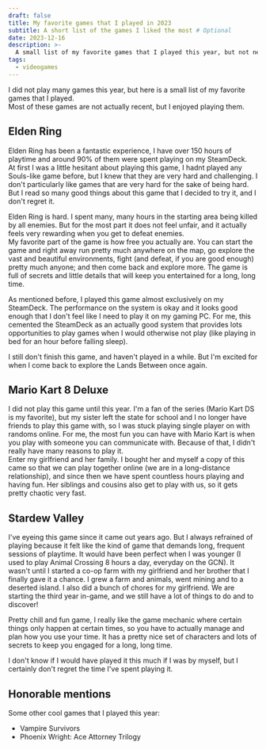 ```yaml
---
draft: false
title: My favorite games that I played in 2023
subtitle: A short list of the games I liked the most # Optional
date: 2023-12-16
description: >-
  A small list of my favorite games that I played this year, but not necessarily new games.
tags:
  - videogames
---
```

I did not play many games this year, but here is a small list of my favorite games that I played.  
Most of these games are not actually recent, but I enjoyed playing them.
<!--more-->

## Elden Ring
Elden Ring has been a fantastic experience, I have over 150 hours of playtime and around 90% of them were spent playing on my SteamDeck.  
At first I was a little hesitant about playing this game, I hadnt played any Souls-like game before, but I knew that they are very hard and challenging. I don't particularly like games that are very hard for the sake of being hard. But I read so many good things about this game that I decided to try it, and I don't regret it.  

Elden Ring is hard. I spent many, many hours in the starting area being killed by all enemies. But for the most part it does not feel unfair, and it actually feels very rewarding when you get to defeat enemies.  
My favorite part of the game is how free you actually are. You can start the game and right away run pretty much anywhere on the map, go explore the vast and beautiful environments, fight (and defeat, if you are good enough) pretty much anyone; and then come back and explore more. The game is full of secrets and little details that will keep you entertained for a long, long time.

As mentioned before, I played this game almost exclusively on my SteamDeck. The performance on the system is okay and it looks good enough that I don't feel like I need to play it on my gaming PC. For me, this cemented the SteamDeck as an actually good system that provides lots opportunities to play games when I would otherwise not play (like playing in bed for an hour before falling sleep).

I still don't finish this game, and haven't played in a while. But I'm excited for when I come back to explore the Lands Between once again.

## Mario Kart 8 Deluxe

I did not play this game until this year. I'm a fan of the series (Mario Kart DS is my favorite), but my sister left the state for school and I no longer have friends to play this game with, so I was stuck playing single player on with randoms online. For me, the most fun you can have with Mario Kart is when you play with someone you can communicate with. Because of that, I didn't really have many reasons to play it.  
Enter my girlfriend and her family. I bought her and myself a copy of this came so that we can play together online (we are in a long-distance relationship), and since then we have spent countless hours playing and having fun. Her siblings and cousins also get to play with us, so it gets pretty chaotic very fast.

## Stardew Valley

I've eyeing this game since it came out years ago. But I always refrained of playing because it felt like the kind of game that demands long, frequent sessions of playtime. It would have been perfect when I was younger (I used to play Animal Crossing 8 hours a day, everyday on the GCN).
It wasn't until I started a co-op farm with my girlfriend and her brother that I finally gave it a chance.
I grew a farm and animals, went mining and to a deserted island. I also did a bunch of chores for my girlfriend. We are starting the third year in-game, and we still have a lot of things to do and to discover!

Pretty chill and fun game, I really like the game mechanic where certain things only happen at certain times, so you have to actually manage and plan how you use your time.
It has a pretty nice set of characters and lots of secrets to keep you engaged for a long, long time.

I don't know if I would have played it this much if I was by myself, but I certainly don't regret the time I've spent playing it.

## Honorable mentions

Some other cool games that I played this year:

- Vampire Survivors
- Phoenix Wright: Ace Attorney Trilogy
